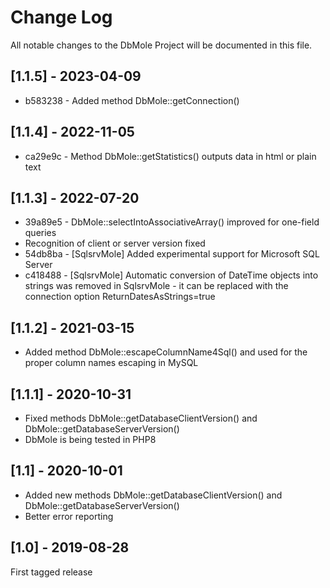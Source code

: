 Change Log
==========

All notable changes to the DbMole Project will be documented in this file.

## [1.1.5] - 2023-04-09

* b583238 - Added method DbMole::getConnection()

## [1.1.4] - 2022-11-05

* ca29e9c - Method DbMole::getStatistics() outputs data in html or plain text

## [1.1.3] - 2022-07-20

* 39a89e5 - DbMole::selectIntoAssociativeArray() improved for one-field queries
* Recognition of client or server version fixed
* 54db8ba - [SqlsrvMole] Added experimental support for Microsoft SQL Server
* c418488 - [SqlsrvMole] Automatic conversion of DateTime objects into strings was removed in SqlsrvMole - it can be replaced with the connection option ReturnDatesAsStrings=true

## [1.1.2] - 2021-03-15

- Added method DbMole::escapeColumnName4Sql() and used for the proper column names escaping in MySQL

## [1.1.1] - 2020-10-31

- Fixed methods DbMole::getDatabaseClientVersion() and DbMole::getDatabaseServerVersion()
- DbMole is being tested in PHP8

## [1.1] - 2020-10-01

- Added new methods DbMole::getDatabaseClientVersion() and DbMole::getDatabaseServerVersion()
- Better error reporting

## [1.0] - 2019-08-28

First tagged release
